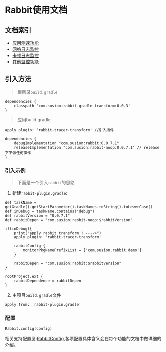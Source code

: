 # Rabbit使用文档

## 文档索引

- [应用测速功能](./speed-monitor.md)
- [网络日志监控](./net-log-monitor.md)
- [卡顿日志监控](./block-log-monitor.md)
- [其他监控功能](./others-monitor.md)

## 引入方法

>根目录`build.gradle`
```
dependencies {
    classpath 'com.susion:rabbit-gradle-transform:0.0.3'
}
```

>应用build.gradle
```
apply plugin: 'rabbit-tracer-transform' //引入插件

dependencies {
    debugImplementation "com.susion:rabbit:0.0.7.1"  
    releaseImplementation "com.susion:rabbit-noop:0.0.7.1" // release 下不做任何操作
} 
```

### 引入示例

>下面是一个引入`rabbit`的思路


1. 新建`rabbit-plugin.gradle`:

```
def taskName = getGradle().getStartParameter().taskNames.toString().toLowerCase()
def inDebug = taskName.contains("debug")
def rabbitVersion = "0.0.7.1"
def rabbitDepen = "com.susion:rabbit-noop:$rabbitVersion"

if(inDebug){
    print("apply rabbit transform ! ---->")
    apply plugin: 'rabbit-tracer-transform'

    rabbitConfig {
        monitorPkgNamePrefixList = ['com.susion.rabbit.demo']
    }

    rabbitDepen = "com.susion:rabbit:$rabbitVersion"
}

rootProject.ext {
    rabbitDependence = rabbitDepen
}
```

2. 主项目`build.gradle`文件

```
apply from: 'rabbit-plugin.gradle'
```

### 配置

```
Rabbit.config(config)
```

相关支持配置见:[RabbitConfig](https://github.com/SusionSuc/Rabbit/blob/master/rabbit/src/main/java/com/susion/rabbit/RabbitConfig.kt),各项配置具体含义会在每个功能的文档中做详细的介绍。



